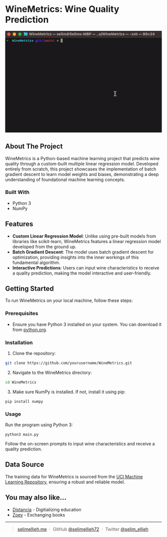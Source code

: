 # WineMetrics: Wine Quality Prediction

![Demo GIF](demo.gif)

## About The Project

WineMetrics is a Python-based machine learning project that predicts wine quality through a custom-built multiple linear regression model. Developed entirely from scratch, this project showcases the implementation of batch gradient descent to learn model weights and biases, demonstrating a deep understanding of foundational machine learning concepts.

### Built With

- Python 3
- NumPy

## Features

- **Custom Linear Regression Model**: Unlike using pre-built models from libraries like scikit-learn, WineMetrics features a linear regression model developed from the ground up.
- **Batch Gradient Descent**: The model uses batch gradient descent for optimization, providing insights into the inner workings of this fundamental algorithm.
- **Interactive Predictions**: Users can input wine characteristics to receive a quality prediction, making the model interactive and user-friendly.

## Getting Started

To run WineMetrics on your local machine, follow these steps:

### Prerequisites

- Ensure you have Python 3 installed on your system. You can download it from [python.org](https://www.python.org/downloads/).

### Installation

1. Clone the repository:

```bash
git clone https://github.com/yourusername/WineMetrics.git
```

2. Navigate to the WineMetrics directory:

```bash
cd WineMetrics
```

3. Make sure NumPy is installed. If not, install it using pip:

```
pip install numpy
```

### Usage

Run the program using Python 3:

```
python3 main.py
```

Follow the on-screen prompts to input wine characteristics and receive a quality prediction.

## Data Source

The training data for WineMetrics is sourced from the [UCI Machine Learning Repository](https://archive.ics.uci.edu/ml/datasets/wine+quality), ensuring a robust and reliable model.

## You may also like...

- [Distancia](https://github.com/selimellieh72/Distancia) - Digitializing education
- [Zoey](https://github.com/Ghaadyy/book-app-frontend) - Exchanging books

---

> [selimellieh.me](https://www.selimellieh.me) &nbsp;&middot;&nbsp;
> GitHub [@selimellieh72](https://github.com/selimellieh72) &nbsp;&middot;&nbsp;
> Twitter [@selim_ellieh](https://twitter.com/selim_ellieh)
